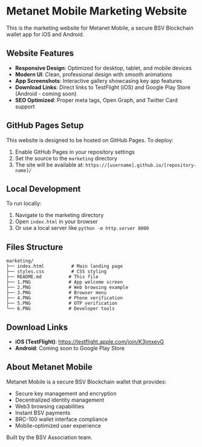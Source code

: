 # Metanet Mobile Marketing Website

This is the marketing website for Metanet Mobile, a secure BSV Blockchain wallet app for iOS and Android.

## Website Features

- **Responsive Design**: Optimized for desktop, tablet, and mobile devices
- **Modern UI**: Clean, professional design with smooth animations
- **App Screenshots**: Interactive gallery showcasing key app features
- **Download Links**: Direct links to TestFlight (iOS) and Google Play Store (Android - coming soon)
- **SEO Optimized**: Proper meta tags, Open Graph, and Twitter Card support

## GitHub Pages Setup

This website is designed to be hosted on GitHub Pages. To deploy:

1. Enable GitHub Pages in your repository settings
2. Set the source to the `marketing` directory
3. The site will be available at: `https://[username].github.io/[repository-name]/`

## Local Development

To run locally:

1. Navigate to the marketing directory
2. Open `index.html` in your browser
3. Or use a local server like `python -m http.server 8000`

## Files Structure

```
marketing/
├── index.html          # Main landing page
├── styles.css          # CSS styling
├── README.md          # This file
├── 1.PNG              # App welcome screen
├── 2.PNG              # Web browsing example
├── 3.PNG              # Browser menu
├── 4.PNG              # Phone verification
├── 5.PNG              # OTP verification
└── 6.PNG              # Developer tools
```

## Download Links

- **iOS (TestFlight)**: https://testflight.apple.com/join/K3jmxevG
- **Android**: Coming soon to Google Play Store

## About Metanet Mobile

Metanet Mobile is a secure BSV Blockchain wallet that provides:

- Secure key management and encryption
- Decentralized identity management
- Web3 browsing capabilities
- Instant BSV payments
- BRC-100 wallet interface compliance
- Mobile-optimized user experience

Built by the BSV Association team.
